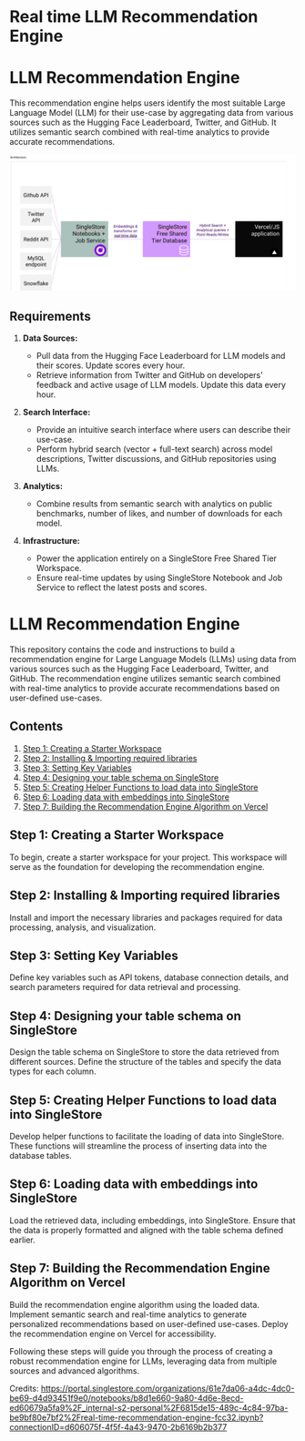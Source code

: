 # Real time LLM Recommendation Engine  

# LLM Recommendation Engine

This recommendation engine helps users identify the most suitable Large Language Model (LLM) for their use-case by aggregating data from various sources such as the Hugging Face Leaderboard, Twitter, and GitHub. It utilizes semantic search combined with real-time analytics to provide accurate recommendations.

![LLM Recommendation Engine](https://github.com/chitransh1998/recommendation-engine/blob/main/Architecture.png)

## Requirements

1. **Data Sources:**
   - Pull data from the Hugging Face Leaderboard for LLM models and their scores. Update scores every hour.
   - Retrieve information from Twitter and GitHub on developers' feedback and active usage of LLM models. Update this data every hour.

2. **Search Interface:**
   - Provide an intuitive search interface where users can describe their use-case.
   - Perform hybrid search (vector + full-text search) across model descriptions, Twitter discussions, and GitHub repositories using LLMs.

3. **Analytics:**
   - Combine results from semantic search with analytics on public benchmarks, number of likes, and number of downloads for each model.

4. **Infrastructure:**
   - Power the application entirely on a SingleStore Free Shared Tier Workspace.
   - Ensure real-time updates by using SingleStore Notebook and Job Service to reflect the latest posts and scores.


# LLM Recommendation Engine

This repository contains the code and instructions to build a recommendation engine for Large Language Models (LLMs) using data from various sources such as the Hugging Face Leaderboard, Twitter, and GitHub. The recommendation engine utilizes semantic search combined with real-time analytics to provide accurate recommendations based on user-defined use-cases.

## Contents

1. [Step 1: Creating a Starter Workspace](#step-1-creating-a-starter-workspace)
2. [Step 2: Installing & Importing required libraries](#step-2-installing--importing-required-libraries)
3. [Step 3: Setting Key Variables](#step-3-setting-key-variables)
4. [Step 4: Designing your table schema on SingleStore](#step-4-designing-your-table-schema-on-singlestore)
5. [Step 5: Creating Helper Functions to load data into SingleStore](#step-5-creating-helper-functions-to-load-data-into-singlestore)
6. [Step 6: Loading data with embeddings into SingleStore](#step-6-loading-data-with-embeddings-into-singlestore)
7. [Step 7: Building the Recommendation Engine Algorithm on Vercel](#step-7-building-the-recommendation-engine-algorithm-on-vercel)

## Step 1: Creating a Starter Workspace

To begin, create a starter workspace for your project. This workspace will serve as the foundation for developing the recommendation engine.

## Step 2: Installing & Importing required libraries

Install and import the necessary libraries and packages required for data processing, analysis, and visualization.

## Step 3: Setting Key Variables

Define key variables such as API tokens, database connection details, and search parameters required for data retrieval and processing.

## Step 4: Designing your table schema on SingleStore

Design the table schema on SingleStore to store the data retrieved from different sources. Define the structure of the tables and specify the data types for each column.

## Step 5: Creating Helper Functions to load data into SingleStore

Develop helper functions to facilitate the loading of data into SingleStore. These functions will streamline the process of inserting data into the database tables.

## Step 6: Loading data with embeddings into SingleStore

Load the retrieved data, including embeddings, into SingleStore. Ensure that the data is properly formatted and aligned with the table schema defined earlier.

## Step 7: Building the Recommendation Engine Algorithm on Vercel

Build the recommendation engine algorithm using the loaded data. Implement semantic search and real-time analytics to generate personalized recommendations based on user-defined use-cases. Deploy the recommendation engine on Vercel for accessibility.

Following these steps will guide you through the process of creating a robust recommendation engine for LLMs, leveraging data from multiple sources and advanced algorithms.  

Credits: https://portal.singlestore.com/organizations/61e7da06-a4dc-4dc0-be69-d4d93451f9e0/notebooks/b8d1e660-9a80-4d6e-8ecd-ed60679a5fa9%2F_internal-s2-personal%2F6815de15-489c-4c84-97ba-be9bf80e7bf2%2Freal-time-recommendation-engine-fcc32.ipynb?connectionID=d606075f-4f5f-4a43-9470-2b6169b2b377

